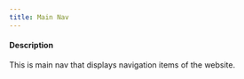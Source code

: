 ```yaml
---
title: Main Nav
---
```

#### Description
This is main nav that displays navigation items of the website.
